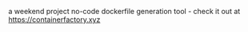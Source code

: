 a weekend project no-code dockerfile generation tool - check it out at https://containerfactory.xyz
